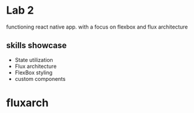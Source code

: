 # Lab 2
functioning react native app. with a focus on flexbox and flux architecture

## skills showcase
- State utilization
- Flux architecture
- FlexBox styling
- custom components
# fluxarch
